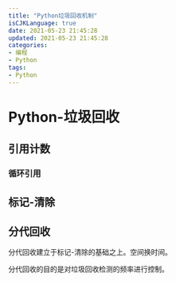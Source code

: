 ```yaml
---
title: "Python垃圾回收机制"
isCJKLanguage: true
date: 2021-05-23 21:45:28
updated: 2021-05-23 21:45:28
categories: 
- 编程
- Python
tags: 
- Python
---
```


# Python-垃圾回收

## 引用计数



### 循环引用

## 标记-清除

## 分代回收

分代回收建立于标记-清除的基础之上。空间换时间。

分代回收的目的是对垃圾回收检测的频率进行控制。